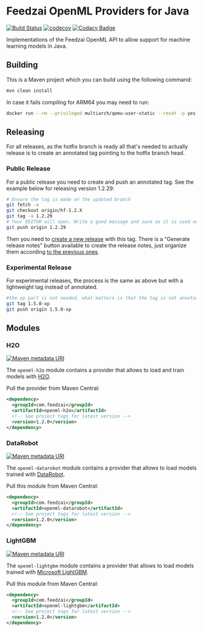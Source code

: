 # Feedzai OpenML Providers for Java
[![Build Status](https://travis-ci.com/feedzai/feedzai-openml-java.svg?branch=master)](https://travis-ci.com/feedzai/feedzai-openml-java)
[![codecov](https://codecov.io/gh/feedzai/feedzai-openml-java/branch/master/graph/badge.svg)](https://codecov.io/gh/feedzai/feedzai-openml-java)
[![Codacy Badge](https://api.codacy.com/project/badge/Grade/4d92197f37ab4811b81f34bd4847fee6?branch=master)](https://www.codacy.com/app/feedzai/feedzai-openml-java?utm_source=github.com&amp;utm_medium=referral&amp;utm_content=feedzai/feedzai-openml-java&amp;utm_campaign=Badge_Grade)

Implementations of the Feedzai OpenML API to allow support for machine
learning models in Java. 

## Building
This is a Maven project which you can build using the following command:
```bash
mvn clean install
```

In case it fails compiling for ARM64 you may need to run:
```bash
docker run --rm --privileged multiarch/qemu-user-static --reset -p yes
```

## Releasing

For all releases, as the hotfix branch is ready all that's needed to actually release is to create an annotated tag pointing to the hotfix branch head.

### Public Release

For a public release you need to create and push an annotated tag. See the example below for releasing version 1.2.29:
```bash
# Ensure the tag is made on the updated branch
git fetch -a
git checkout origin/hf-1.2.X
git tag -a 1.2.29
# Your EDITOR will open. Write a good message and save as it is used on Github as a release message
git push origin 1.2.29
```
Then you need to [create a new release](https://github.com/feedzai/feedzai-openml-java/releases/new) with this tag.
There is a "Generate release notes" button available to create the release notes, just organize them according [to the previous ones](https://github.com/feedzai/feedzai-openml-java/releases).

### Experimental Release

For experimental releases, the process is the same as above but with a lightweight tag instead of annotated.
```bash
#the xp part is not needed, what matters is that the tag is not annotated, but is a good indicator for others that this was a tag for an experimental release
git tag 1.5.0-xp 
git push origin 1.5.0-xp
```

## Modules

### H2O
[![Maven metadata URI](https://img.shields.io/maven-metadata/v/http/central.maven.org/maven2/com/feedzai/openml-h2o/maven-metadata.xml.svg)](https://mvnrepository.com/artifact/com.feedzai/openml-h2o)

The `openml-h2o` module contains a provider that allows to load and train models with [H2O](https://www.h2o.ai/).

Pull the provider from Maven Central:
```xml
<dependency>
  <groupId>com.feedzai</groupId>
  <artifactId>openml-h2o</artifactId>
  <!-- See project tags for latest version -->
  <version>1.2.0</version>
</dependency>
```

### DataRobot
[![Maven metadata URI](https://img.shields.io/maven-metadata/v/http/central.maven.org/maven2/com/feedzai/openml-datarobot/maven-metadata.xml.svg)](https://mvnrepository.com/artifact/com.feedzai/openml-datarobot)

The `openml-datarobot` module contains a provider that allows to load models trained with [DataRobot](https://www.datarobot.com/).

Pull this module from Maven Central:
```xml
<dependency>
  <groupId>com.feedzai</groupId>
  <artifactId>openml-datarobot</artifactId>
  <!-- See project tags for latest version -->
  <version>1.2.0</version>
</dependency>
```

### LightGBM
[![Maven metadata URI](https://img.shields.io/maven-metadata/v/http/central.maven.org/maven2/com/feedzai/openml-lightgbm/maven-metadata.xml.svg)](https://mvnrepository.com/artifact/com.feedzai/openml-lightgbm)

The `openml-lightgbm` module contains a provider that allows to load models trained with [Microsoft LightGBM](https://github.com/microsoft/LightGBM).

Pull this module from Maven Central:
```xml
<dependency>
  <groupId>com.feedzai</groupId>
  <artifactId>openml-lightgbm</artifactId>
  <!-- See project tags for latest version -->
  <version>1.2.0</version>
</dependency>
```
